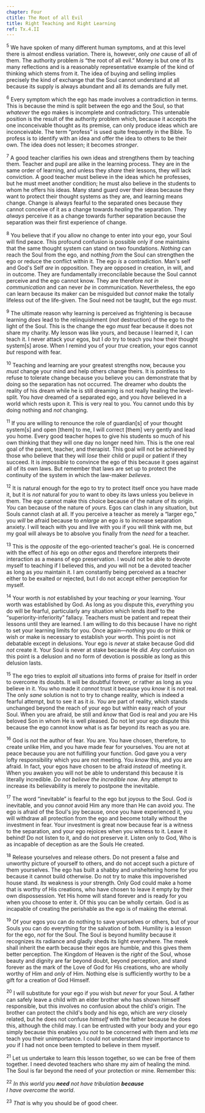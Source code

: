 ```yaml
---
chapter: Four
ctitle: The Root of all Evil
title: Right Teaching and Right Learning
ref: Tx.4.II
---
```


<sup>5</sup> We have spoken of many different human symptoms, and at this level
there is almost endless variation. There is, however, only *one* cause of
all of them. The authority problem *is* “the root of all evil.” Money is
but one of its many reflections and is a reasonably representative
example of the kind of thinking which stems from it. The idea of buying
and selling implies precisely the kind of exchange that the Soul cannot
understand at all because its supply is always abundant and all its
demands are fully met.

<sup>6</sup> Every symptom which the ego has made involves a contradiction in
terms. This is because the mind is split between the ego and the Soul,
so that *whatever* the ego makes is incomplete and contradictory. This
untenable position is the result of the authority problem which, because
it accepts the one inconceivable thought as its premise, can only
produce ideas which are inconceivable. The term “profess” is used quite
frequently in the Bible. To profess is to identify with an idea and
offer the idea to others to be their own. The idea does not lessen; it
becomes *stronger*.

<sup>7</sup> A good teacher clarifies his own ideas and strengthens them by
teaching them. Teacher and pupil are alike in the learning process. They
are in the same order of learning, and unless they *share* their lessons,
they will lack conviction. A good teacher must believe in the ideas
which he professes, but he must meet another condition; he must also
believe in the students to whom he offers his ideas. Many stand guard
over their ideas because they want to protect their thought systems as
they are, and learning means change. Change is always fearful to the
separated ones because they cannot conceive of it as a change towards
*healing* the separation. They *always* perceive it as a change towards
further separation because the separation was their first experience of
change.

<sup>8</sup> You believe that if you allow no change to enter into your ego, your
Soul will find peace. This profound confusion is possible only if one
maintains that the same thought system can stand on two foundations.
*Nothing* can reach the Soul from the ego, and nothing *from* the Soul can
strengthen the ego or reduce the conflict within it. The ego *is* a
contradiction. Man's self and God's Self *are* in opposition. They are
opposed in creation, in will, and in outcome. They are fundamentally
irreconcilable because the Soul cannot perceive and the ego cannot know.
They are therefore *not in communication* and can never *be* in
communication. Nevertheless, the ego can learn because its maker can be
misguided but *cannot* make the totally lifeless out of the life-given.
The Soul need not be taught, but the ego *must*.

<sup>9</sup> The ultimate reason why learning is perceived as frightening is
because learning *does* lead to the relinquishment (*not* destruction) of
the ego to the light of the Soul. This is the change the ego *must* fear
because it does not share my charity. My lesson was like yours, and
because I learned it, I can teach it. I never attack your egos, but I *do*
try to teach you how their thought system[s] arose. When I remind you of
your *true* creation, your egos cannot *but* respond with fear.

<sup>10</sup> Teaching and learning are your greatest strengths now, because you
*must* change your mind and help others change theirs. It is pointless to
refuse to tolerate change because you believe you can demonstrate that
by doing so the separation has not occurred. The dreamer who doubts the
reality of his dream while he is still dreaming is not really healing
the level-split. You *have* dreamed of a separated ego, and you *have*
believed in a world which rests upon it. This is very real to you. You
cannot undo this by doing nothing and *not* changing.

<sup>11</sup> If you are willing to renounce the role of guardian[s] of your
thought system[s] and open [them] to me, I will correct [them] very
gently and lead you home. Every good teacher hopes to give his students
so much of his own thinking that they will one day no longer need him.
This is the one real goal of the parent, teacher, and therapist. This
goal will not be achieved by those who believe that they will *lose* their
child or pupil or patient if they succeed. It is *impossible* to convince
the ego of this because it goes against all of its own laws. But
remember that laws are set up to protect the continuity of the system in
which the law-maker *believes*.

<sup>12</sup> It is natural enough for the ego to try to protect itself once you
have made it, but it is *not* natural for *you* to want to obey its laws
unless you believe in them. The ego cannot make this choice because of
the nature of its origin. *You* can because of the nature of *yours*. Egos
can clash in any situation, but Souls cannot clash at all. If you
perceive a teacher as merely a “larger ego,” you *will* be afraid because
to *enlarge* an ego *is* to increase separation anxiety. I will teach with
you and live with you if you will think with me, but my goal will always
be to absolve you finally from the *need* for a teacher.

<sup>13</sup> This is the *opposite* of the ego-oriented teacher's goal. He is
concerned with the effect of *his* ego on *other* egos and therefore
interprets their interaction as a means of ego preservation. I would not
be able to devote myself to teaching if I believed this, and *you* will
not be a devoted teacher as long as *you* maintain it. I am constantly
being perceived as a teacher either to be exalted or rejected, but I do
not accept either perception for myself.

<sup>14</sup> Your worth is *not* established by your teaching *or* your learning. Your
worth was established by God. As long as you dispute this, *everything*
you do will be fearful, particularly any situation which lends itself to
the “superiority-inferiority” fallacy. Teachers must be patient and
repeat their lessons until they are learned. I am willing to do this
because I have no right to set your learning limits for you. Once
again—*nothing* you do or think or wish or make is necessary to establish
your worth. This point is not debatable except in delusions. Your ego is
*never* at stake because God did *not* create it. Your Soul is never at
stake because He *did*. *Any* confusion on this point is a delusion and no
form of devotion is possible as long as this delusion lasts.

<sup>15</sup> The ego tries to exploit *all* situations into forms of praise for
itself in order to overcome its doubts. It will be doubtful forever, or
rather as long as you believe in it. You who made it *cannot* trust it
because you *know* it is not real. The only *sane* solution is not to try to
change reality, which is indeed a fearful attempt, but to see it as it
*is*. *You* are part of reality, which stands unchanged beyond the reach of
your ego but within easy reach of your Soul. When you are afraid, be
still and *know* that God is real and *you* are His beloved Son in whom He
is well pleased. Do not let your ego dispute this because the ego cannot
know what is as far beyond its reach as you are.

<sup>16</sup> God is *not* the author of fear. *You* are. You have chosen, therefore,
to create unlike Him, and you have made fear for yourselves. You are not
at peace because you are not fulfilling your function. God gave you a
very lofty responsibility which you are not meeting. You *know* this, and
you are afraid. In fact, your egos have chosen to be afraid *instead* of
meeting it. When you awaken you will not be able to understand this
because it is literally incredible. *Do not believe the incredible now*.
Any attempt to increase its believability is merely to postpone the
inevitable.

<sup>17</sup> The word “inevitable” is fearful to the ego but joyous to the Soul.
God *is* inevitable, and you *cannot* avoid Him any more than He can avoid
*you*. The ego is afraid of the Soul's joy because, once you have
experienced it, you will withdraw all protection from the ego and become
totally without the investment in fear. Your investment is great now
because fear is a witness to the separation, and your ego rejoices when
you witness to it. Leave it behind! Do not listen to it, and do not
preserve it. Listen only to God, Who is as incapable of deception as are
the Souls He created.

<sup>18</sup> Release yourselves and release others. Do not present a false and
unworthy picture of yourself to others, and do not accept such a picture
of them yourselves. The ego has built a shabby and unsheltering home for
you because it cannot build otherwise. Do not try to make this
impoverished house stand. *Its* weakness is *your* strength. Only God could
make a home that is worthy of His creations, who have chosen to leave it
empty by their own dispossession. Yet His home will stand forever and is
ready for you when you choose to enter it. Of this you can be wholly
certain. God is as incapable of creating the perishable as the ego is of
making the eternal.

<sup>19</sup> Of your egos you can do nothing to save yourselves or others, but of
your Souls you can do everything for the salvation of both. Humility is
a lesson for the ego, *not* for the Soul. The Soul is beyond humility
because it recognizes its radiance and gladly sheds its light
everywhere. The meek shall inherit the earth because their egos are
humble, and this gives them better perception. The Kingdom of Heaven is
the *right* of the Soul, whose beauty and dignity are far beyond doubt,
beyond perception, and stand forever as the mark of the Love of God for
His creations, who are wholly worthy of Him and *only* of Him. Nothing
else is sufficiently worthy to be a gift for a creation of God Himself.

<sup>20</sup> I will substitute for your ego if you wish but *never* for your Soul. A
father can safely leave a child with an elder brother who has shown
himself responsible, but this involves no confusion about the child's
origin. The brother can protect the child's body and his ego, which are
*very* closely related, but he does not confuse *himself* with the father
because he does this, although the child may. I can be entrusted with
your body and your ego simply because this enables you *not* to be
concerned with them and lets *me* teach you their unimportance. I could
not understand their importance to *you* if I had not once been tempted to
believe in them myself.

<sup>21</sup> Let us undertake to learn this lesson together, so we can be free of
them together. I need devoted teachers who share my aim of healing the
mind. The Soul is far beyond the need of your protection or mine.
Remember this:

<sup>22</sup> *In this world you **need** not have tribulation **because**<br/>I
have overcome the world*.

<sup>23</sup> *That* is why you should be of good cheer.


